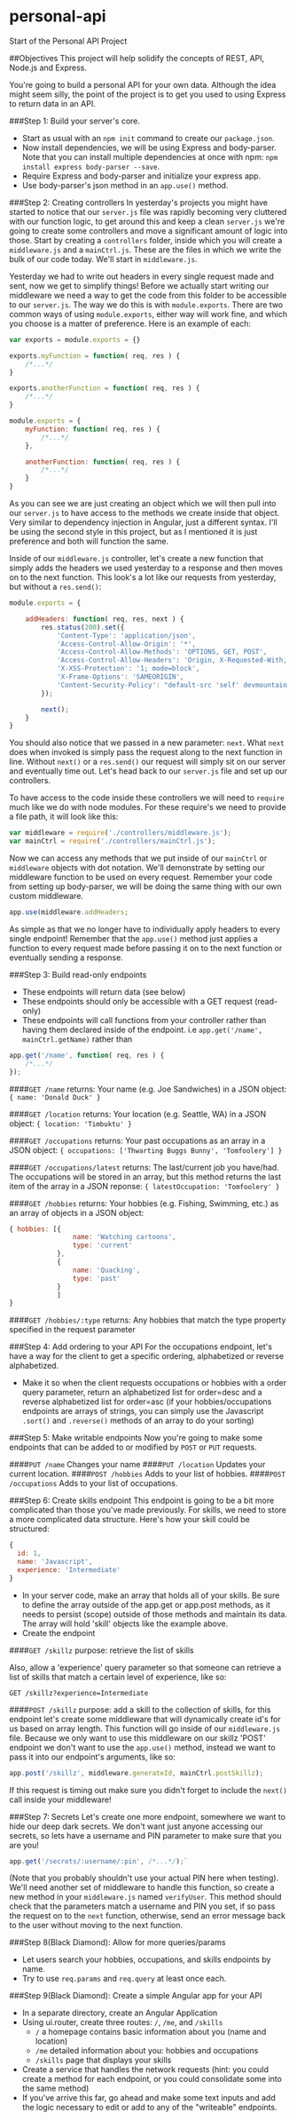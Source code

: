 personal-api
============

Start of the Personal API Project

##Objectives
This project will help solidify the concepts of REST, API, Node.js and Express. 

You're going to build a personal API for your own data. Although the idea might seem silly, the point of the project is to get you used to using Express to return data in an API.

###Step 1: Build your server's core.
* Start as usual with an `npm init` command to create our `package.json`.
* Now install dependencies, we will be using Express and body-parser. Note that you can install multiple dependencies at once with npm: `npm install express body-parser --save`.
* Require Express and body-parser and initialize your express app.
* Use body-parser's json method in an `app.use()` method.

###Step 2: Creating controllers
In yesterday's projects you might have started to notice that our `server.js` file was rapidly becoming very cluttered with our function logic, to get around this and keep a clean `server.js` we're going to create some controllers and move a significant amount of logic into those. Start by creating a `controllers` folder, inside which you will create a `middleware.js` and a `mainCtrl.js`. These are the files in which we write the bulk of our code today. We'll start in `middleware.js`.

Yesterday we had to write out headers in every single request made and sent, now we get to simplify things! Before we actually start writing our middleware we need a way to get the code from this folder to be accessible to our `server.js`. The way we do this is with `module.exports`. There are two common ways of using `module.exports`, either way will work fine, and which you choose is a matter of preference. Here is an example of each:
```javascript
var exports = module.exports = {}

exports.myFunction = function( req, res ) {
	/*...*/
}

exports.anotherFunction = function( req, res ) {
	/*...*/
}
```

```javascript
module.exports = {
	myFunction: function( req, res ) {
		/*...*/
	},

	anotherFunction: function( req, res ) {
		/*...*/
	}
}
```
As you can see we are just creating an object which we will then pull into our `server.js` to have access to the methods we create inside that object. Very similar to dependency injection in Angular, just a different syntax. I'll be using the second style in this project, but as I mentioned it is just preference and both will function the same.

Inside of our `middleware.js` controller, let's create a new function that simply adds the headers we used yesterday to a response and then moves on to the next function. This look's a lot like our requests from yesterday, but without a `res.send()`:
```javascript
module.exports = {

	addHeaders: function( req, res, next ) {
		res.status(200).set({
			'Content-Type': 'application/json',
			'Access-Control-Allow-Origin': '*',
			'Access-Control-Allow-Methods': 'OPTIONS, GET, POST',
			'Access-Control-Allow-Headers': 'Origin, X-Requested-With, Content-Type, Accept',
			'X-XSS-Protection': '1; mode=block',
			'X-Frame-Options': 'SAMEORIGIN',
			'Content-Security-Policy': "default-src 'self' devmountain.github.io"
		});

		next();
	}
}
```
You should also notice that we passed in a new parameter: `next`. What `next` does when invoked is simply pass the request along to the next function in line. Without `next()` or a `res.send()` our request will simply sit on our server and eventually time out. Let's head back to our `server.js` file and set up our controllers.

To have access to the code inside these controllers we will need to `require` much like we do with node modules. For these require's we need to provide a file path, it will look like this:
```javascript
var middleware = require('./controllers/middleware.js');
var mainCtrl = require('./controllers/mainCtrl.js');
```
Now we can access any methods that we put inside of our `mainCtrl` or `middleware` objects with dot notation. We'll demonstrate by setting our middleware function to be used on every request. Remember your code from setting up body-parser, we will be doing the same thing with our own custom middleware.
```javascript
app.use(middleware.addHeaders;
```
As simple as that we no longer have to individually apply headers to every single endpoint! Remember that the `app.use()` method just applies a function to every request made before passing it on to the next function or eventually sending a response.

###Step 3: Build read-only endpoints
* These endpoints will return data (see below)
* These endpoints should only be accessible with a GET request (read-only)
* These endpoints will call functions from your controller rather than having them declared inside of the endpoint. i.e `app.get('/name', mainCtrl.getName)` rather than 
```javascript
app.get('/name', function( req, res ) {
	/*...*/
});
```

####`GET /name`
returns: Your name (e.g. Joe Sandwiches) in a JSON object: 
`{ name: 'Donald Duck' }`

####`GET /location`
returns: Your location (e.g. Seattle, WA) in a JSON object: 
`{ location: 'Timbuktu' }`

####`GET /occupations`
returns: Your past occupations as an array in a JSON object: 
`{ occupations: ['Thwarting Buggs Bunny', 'Tomfoolery'] }`

####`GET /occupations/latest`
returns: The last/current job you have/had. The occupations will be stored in an array, but this method returns the last item of the array in a JSON reponse: 
`{ latestOccupation: 'Tomfoolery' }`

####`GET /hobbies`
returns: Your hobbies (e.g. Fishing, Swimming, etc.) as an array of objects in a JSON object: 
```javascript
{ hobbies: [{ 
				name: 'Watching cartoons', 
				type: 'current'
			},
			{
				name: 'Quacking',
				type: 'past'
			}
			]
}
```
####`GET /hobbies/:type`
returns: Any hobbies that match the type property specified in the request parameter

###Step 4: Add ordering to your API
For the occupations endpoint, let's have a way for the client to get a specific ordering, alphabetized or reverse alphabetized.
* Make it so when the client requests occupations or hobbies with a order query parameter, return an alphabetized list for order=desc and a reverse alphabetized list for order=asc (if your hobbies/occupations endpoints are arrays of strings, you can simply use the Javascript `.sort()` and `.reverse()` methods of an array to do your sorting)

###Step 5: Make writable endpoints
Now you're going to make some endpoints that can be added to or modified by `POST` or `PUT` requests.

####`PUT /name`
Changes your name
####`PUT /location`
Updates your current location.
####`POST /hobbies`
Adds to your list of hobbies.
####`POST /occupations`
Adds to your list of occupations.

###Step 6: Create skills endpoint
This endpoint is going to be a bit more complicated than those you've made previously. For skills, we need to store a more complicated data structure. Here's how your skill could be structured:

```javascript
{
  id: 1,
  name: 'Javascript',
  experience: 'Intermediate'
}
```

* In your server code, make an array that holds all of your skills. Be sure to define the array outside of the app.get or app.post methods, as it needs to persist (scope) outside of those methods and maintain its data. The array will hold 'skill' objects like the example above.
* Create the endpoint

####`GET /skillz`
purpose: retrieve the list of skills

Also, allow a 'experience' query parameter so that someone can retrieve a list of skills that match a certain level of experience, like so:

`GET /skillz?experience=Intermediate`

####`POST /skillz`
purpose: add a skill to the collection of skills, for this endpoint let's create some middleware that will dynamically create id's for us based on array length. This function will go inside of our `middleware.js` file. Because we only want to use this middleware on our skillz 'POST' endpoint we don't want to use the `app.use()` method, instead we want to pass it into our endpoint's arguments, like so:
```javascript
app.post('/skillz', middleware.generateId, mainCtrl.postSkillz);
```
If this request is timing out make sure you didn't forget to include the `next()` call inside your middleware!

###Step 7: Secrets
Let's create one more endpoint, somewhere we want to hide our deep dark secrets. We don't want just anyone accessing our secrets, so lets have a username and PIN parameter to make sure that you are you! 
```javascript
app.get('/secrets/:username/:pin', /*...*/);`
```
(Note that you probably shouldn't use your actual PIN here when testing). We'll need another set of middleware to handle this function, so create a new method in your `middleware.js` named `verifyUser`. This method should check that the parameters match a username and PIN you set, if so pass the request on to the `next` function, otherwise, send an error message back to the user without moving to the next function.

###Step 8(Black Diamond): Allow for more queries/params
* Let users search your hobbies, occupations, and skills endpoints by name.
* Try to use `req.params` and `req.query` at least once each.

###Step 9(Black Diamond): Create a simple Angular app for your API
* In a separate directory, create an Angular Application
* Using ui.router, create three routes: `/`, `/me`, and `/skills`
  * `/` a homepage contains basic information about you (name and location)
  * `/me` detailed information about you: hobbies and occupations
  * `/skills` page that displays your skills
* Create a service that handles the network requests (hint: you could create a method for each endpoint, or you could consolidate some into the same method)
* If you've arrive this far, go ahead and make some text inputs and add the logic necessary to edit or add to any of the "writeable" endpoints.
